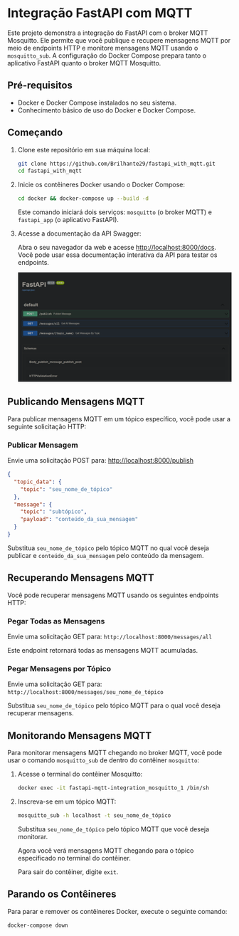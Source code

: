 # Integração FastAPI com MQTT

Este projeto demonstra a integração do FastAPI com o broker MQTT Mosquitto. Ele permite que você publique e recupere mensagens MQTT por meio de endpoints HTTP e monitore mensagens MQTT usando o `mosquitto_sub`. A configuração do Docker Compose prepara tanto o aplicativo FastAPI quanto o broker MQTT Mosquitto.


## Pré-requisitos

* Docker e Docker Compose instalados no seu sistema.
* Conhecimento básico de uso do Docker e Docker Compose.

## Começando

1. Clone este repositório em sua máquina local:

    ```bash
    git clone https://github.com/Brilhante29/fastapi_with_mqtt.git
    cd fastapi_with_mqtt
    ```

2. Inicie os contêineres Docker usando o Docker Compose:

    ```bash
    cd docker && docker-compose up --build -d
    ```

   Este comando iniciará dois serviços: `mosquitto` (o broker MQTT) e `fastapi_app` (o aplicativo FastAPI).

3. Acesse a documentação da API Swagger:

   Abra o seu navegador da web e acesse [http://localhost:8000/docs](http://localhost:8000/docs). Você pode usar essa documentação interativa da API para testar os endpoints.

   ![Swagger UI](assets/swagger/swagger.png)

## Publicando Mensagens MQTT

Para publicar mensagens MQTT em um tópico específico, você pode usar a seguinte solicitação HTTP:

### Publicar Mensagem

Envie uma solicitação POST para: [http://localhost:8000/publish](http://localhost:8000/publish)

```json
{
  "topic_data": {
    "topic": "seu_nome_de_tópico"
  },
  "message": {
    "topic": "subtópico",
    "payload": "conteúdo_da_sua_mensagem"
  }
}
```

Substitua `seu_nome_de_tópico` pelo tópico MQTT no qual você deseja publicar e `conteúdo_da_sua_mensagem` pelo conteúdo da mensagem.

## Recuperando Mensagens MQTT

Você pode recuperar mensagens MQTT usando os seguintes endpoints HTTP:

### Pegar Todas as Mensagens

Envie uma solicitação GET para: `http://localhost:8000/messages/all`

Este endpoint retornará todas as mensagens MQTT acumuladas.

### Pegar Mensagens por Tópico

Envie uma solicitação GET para: `http://localhost:8000/messages/seu_nome_de_tópico`

Substitua `seu_nome_de_tópico` pelo tópico MQTT para o qual você deseja recuperar mensagens.

## Monitorando Mensagens MQTT

Para monitorar mensagens MQTT chegando no broker MQTT, você pode usar o comando `mosquitto_sub` de dentro do contêiner `mosquitto`:

1. Acesse o terminal do contêiner Mosquitto:

    ```bash
    docker exec -it fastapi-mqtt-integration_mosquitto_1 /bin/sh
    ```

2. Inscreva-se em um tópico MQTT:

    ```bash
    mosquitto_sub -h localhost -t seu_nome_de_tópico
    ```

    Substitua `seu_nome_de_tópico` pelo tópico MQTT que você deseja monitorar.

    Agora você verá mensagens MQTT chegando para o tópico especificado no terminal do contêiner.

    Para sair do contêiner, digite `exit`.

## Parando os Contêineres

Para parar e remover os contêineres Docker, execute o seguinte comando:

```bash
docker-compose down
